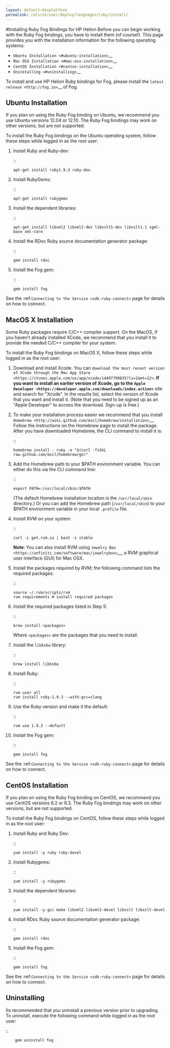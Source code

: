 ```yaml
---
layout: default-devplatform
permalink: /als/v1/user/deploy/languages/ruby/install/
---
```

<!--UNDER REVISION-->

#Installing Ruby Fog Bindings for HP Helion
Before you can begin working with the Ruby Fog bindings, you have to
install them (of course!). This page provides you with the installation
information for the following operating systems:

-  `Ubuntu Installation <#ubuntu-installation>`__
-  `Mac OSX Installation <#mac-osx-installation>`__
-  `CentOS Installation <#centos-installation>`__
-  `Uninstalling <#uninstalling>`__

To install and use HP Helion Ruby bindings for Fog, please install the
`latest release <http://fog.io>`__ of Fog.

Ubuntu Installation
-------------------

If you plan on using the Ruby Fog binding on Ubuntu, we recommend you
use Ubuntu versions 12.04 or 12.10. The Ruby Fog bindings may work on
other versions, but are not supported.

To install the Ruby Fog bindings on the Ubuntu operating system, follow
these steps while logged in as the root user:

1. Install Ruby and Ruby-dev:

   ::

       apt-get install ruby1.9.3 ruby-dev

2. Install RubyGems:

   ::

       apt-get install rubygems

3. Install the dependent libraries:

   ::

       apt-get install libxml2 libxml2-dev libxslt1-dev libxslt1.1 sgml-base xml-core

4. Install the RDoc Ruby source documentation generator package:

   ::

       gem install rdoc

5. Install the Fog gem:

   ::

       gem install fog

See the :ref:`Connecting to the Service <sdk-ruby-connect>`
page for details on how to connect.

MacOS X Installation
--------------------

Some Ruby packages require C/C++ compiler support. On the MacOS, if you
haven't already installed XCode, we recommend that you install it to
provide the needed C/C++ compiler for your system.

To install the Ruby Fog bindings on MacOS X, follow these steps while
logged in as the root user:

1.  Download and install Xcode. You can `download the most recent
    version of XCode through the Mac App
    Store <https://itunes.apple.com/us/app/xcode/id497799835?ls=1&mt=12>`__.
    If you want to install an earlier version of Xcode, go to the `Apple
    Developer <https://developer.apple.com/downloads/index.action>`__
    site and search for "Xcode". In the results list, select the version
    of Xcode that you want and install it. (Note that you need to be
    signed up as an "Apple Developer" to access the download. Sign-up is
    free.)

2.  To make your installation process easier we recommend that you
    install
    `Homebrew <http://wiki.github.com/mxcl/homebrew/installation>`__.
    Follow the instructions on the Homebrew page to install the package.
    After you have downloaded Homebrew, the CLI command to install it
    is:

    ::

        homebrew install - ruby -e "$(curl -fsSkL raw.github.com/mxcl/homebrew/go)"

3.  Add the Homebrew path to your $PATH environment variable. You can
    either do this via the CLI command line:

    ::

        export PATH=:/usr/local/sbin:$PATH

    (The default Homebrew installation location is the
    ``/usr/local/sbin`` directory.) Or you can add the Homebrew path
    (``/usr/local/sbin``) to your $PATH environment variable in your
    local ``.profile`` file.

4.  Install RVM on your system:

    ::

        curl -L get.rvm.io | bash -s stable

    **Note**: You can also install RVM using `Jewelry
    Box <https://unfiniti.com/software/mac/jewelrybox>`__, a RVM
    graphical user interface (GUI) for Mac OSX.

5.  Install the packages required by RVM; the following command lists
    the required packages:

    ::

        source ~/.rvm/scripts/rvm
        rvm requirements # install required packages

6.  Install the required packages listed in Step 5:

    ::

        brew install <packages>

    Where ``<packages>`` are the packages that you need to install.

7.  Install the ``libksba`` library:

    ::

        brew install libksba

8.  Install Ruby:

    ::

        rvm user all
        rvm install ruby-1.9.3 --with-gcc=clang

9.  Use the Ruby version and make it the default:

    ::

        rvm use 1.9.3 --default

10. Install the Fog gem:

    ::

        gem install fog

See the :ref:`Connecting to the Service <sdk-ruby-connect>`
page for details on how to connect.

CentOS Installation
-------------------

If you plan on using the Ruby Fog binding on CentOS, we recommend you
use CentOS versions 6.2 or 6.3. The Ruby Fog bindings may work on other
versions, but are not supported.

To install the Ruby Fog bindings on CentOS, follow these steps while
logged in as the root user:

1. Install Ruby and Ruby Dev:

   ::

       yum install -y ruby ruby-devel

2. Install Rubygems:

   ::

       yum install -y rubygems

3. Install the dependent libraries:

   ::

       yum install -y gcc make libxml2 libxml2-devel libxslt libxslt-devel

4. Install RDoc Ruby source documentation generator package:

   ::

       gem install rdoc

5. Install the Fog gem:

   ::

       gem install fog

See the :ref:`Connecting to the Service <sdk-ruby-connect>`
page for details on how to connect.

Uninstalling
------------

Its recommended that you uninstall a previous version prior to
upgrading. To uninstall, execute the following command while logged in as
the root user:

::

        gem uninstall fog
